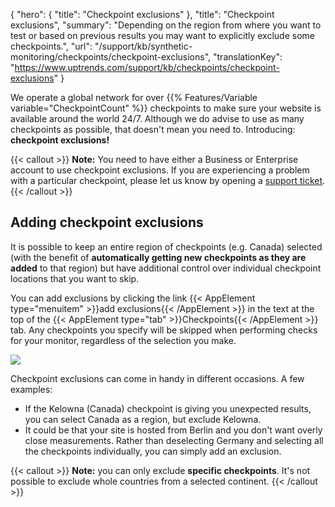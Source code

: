 {
  "hero": {
    "title": "Checkpoint exclusions"
  },
  "title": "Checkpoint exclusions",
  "summary": "Depending on the region from where you want to test or based on previous results you may want to explicitly exclude some checkpoints.",
  "url": "/support/kb/synthetic-monitoring/checkpoints/checkpoint-exclusions",
  "translationKey": "https://www.uptrends.com/support/kb/checkpoints/checkpoint-exclusions"
}

We operate a global network for over {{% Features/Variable variable="CheckpointCount" %}} checkpoints to make sure your website is available around the world 24/7. Although we do advise to use as many checkpoints as possible, that doesn't mean you need to. Introducing: **checkpoint exclusions!**

{{< callout >}}
**Note:** You need to have either a Business or Enterprise account to use checkpoint exclusions. If you are experiencing a problem with a particular checkpoint, please let us know by opening a [support ticket](/contact).
{{< /callout >}}

## Adding checkpoint exclusions

It is possible to keep an entire region of checkpoints (e.g. Canada) selected (with the benefit of **automatically getting new checkpoints as they are added** to that region) but have additional control over individual checkpoint locations that you want to skip.

You can add exclusions by clicking the link {{< AppElement type="menuitem" >}}add exclusions{{< /AppElement >}} in the text at the top of the {{< AppElement type="tab" >}}Checkpoints{{< /AppElement >}} tab. Any checkpoints you specify will be skipped when performing checks for your monitor, regardless of the selection you make.

![](/img/sub/support/checkpoint-exclusions.png)

Checkpoint exclusions can come in handy in different occasions. A few examples:

-   If the Kelowna (Canada) checkpoint is giving you unexpected results, you can select Canada as a region, but exclude Kelowna.
-   It could be that your site is hosted from Berlin and you don't want overly close measurements. Rather than deselecting Germany and selecting all the checkpoints individually, you can simply add an exclusion.

{{< callout >}}
**Note:** you can only exclude **specific checkpoints**. It's not possible to exclude whole countries from a selected continent.
{{< /callout >}}

